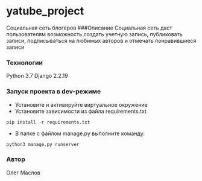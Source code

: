 # yatube_project
Социальная сеть блогеров
###Описание
Социальная сеть даст пользователям возможность создать учетную запись, публиковать записи, подписываться на любимых авторов и отмечать понравившиеся записи
### Технологии
Python 3.7
Django 2.2.19
### Запуск проекта в dev-режиме
- Установите и активируйте виртуальное окружение
- Установите зависимости из файла requirements.txt
```
pip install -r requirements.txt
``` 
- В папке с файлом manage.py выполните команду:
```
python3 manage.py runserver
```
### Автор
Олег Маслов